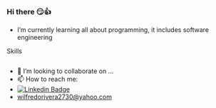 ### Hi there 😏👍

<!--
**Wilfredo33/Wilfredo33** is a ✨ _special_ ✨ repository because its `README.md` (this file) appears on your GitHub profile. -->
- I’m currently learning all about programming, it includes software engineering

Skills

<img scr="https://simpleicons.org/icons/dotnet.svg">
  
- 👯 I’m looking to collaborate on ...
- 📫 How to reach me: 
- [![Linkedin Badge](https://img.shields.io/badge/-Wilfredo-0e76a8?style=flat&labelColor=0e76a8&logo=linkedin&logoColor=white)](https://www.linkedin.com/in/wilfredo-rivera-rojas/) 
- wilfredorivera2730@yahoo.com
